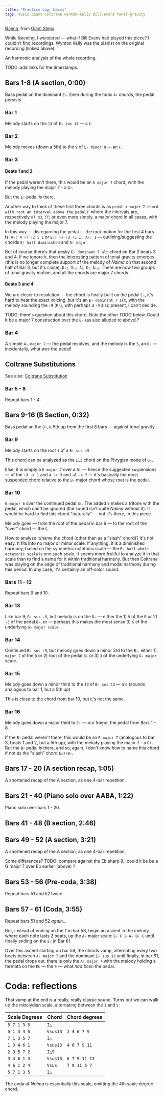 ```yaml
---
title: "Practice Log: Naima"
tags: music piano coltrane wynton-kelly bill-evans tonal-gravity
---
```


[Naima](https://www.youtube.com/watch?v=bPAC6zt_1ZM), from [Giant Steps](https://en.wikipedia.org/wiki/Giant_Steps).

While listening, I wondered — what if Bill Evans had played this piece? I couldn't find recordings. Wynton Kelly was the pianist on the original recording (linked above).

An harmonic analysis of the whole recording.

TODO: add links for the timestamps.

## Bars 1-8 (A section, 0:00)

Bass pedal on the dominant `E♭`. Even during the tonic `A♭` chords, the pedal persists.

### Bar 1

Melody starts on the `13` of `E♭ sus 13` — a `C`.

### Bar 2

Melody moves (down a 5th) to the `9` of `E♭ minor 9` — an `F`.

### Bar 3

#### Beats 1 and 2

If the pedal weren't there, this would be an `A major 7` chord, with the melody playing the major 7 - a `G♯`.

But the `E♭` pedal _is_ there.

Another way to think of these first three chords is as `pedal + major 7 chord with root an interval above the pedal)`: where the intervals are, respectively `m7`, `m3`, `TT`; or even more simply, a major chord in all cases, with the melody playing the major 7.

In this way — disregarding the pedal — the root motion for the first 4 bars is: `A♭: 4 ♭7 ♭2 5 1` or `E♭: ♭7 ♭3 ♭5 1; A♭: 1` — outlining/suggesting the chords `E♭ half diminished` and `A♭ major`.

But of course there's that pesky `E♭ dominant 7 alt` chord on Bar 3 beats 3 and 4. If we ignore it, then the interesting pattern of tonal gravity emerges (this is no longer complete support of the melody of _Naima_ on that second half of Bar 3, but it's close): `D♭△ G♭△ A△ D△ A♭△`. There are now two groups of tonal gravity motion, and all the chords are major 7 chords.

#### Beats 3 and 4

We are closer to resolution — the chord is finally built on the pedal `E♭`, it's hard to hear the exact voicing, but it's an `E♭ dominant 7 alt`, with the melody sounding the `♯9` (`F♯`), with perhaps a `♭9` also present, I can't decide.

TODO: there's question about this chord. Note the other TODO below. Could it be a major 7 construction over the `E♭` (as also alluded to above)?

### Bar 4

A simple `A♭ major 7` — the pedal resolves, and the melody is the `5`, an `E♭` — incidentally, what _was_ the pedal!

## Coltrane Substitutions

See also: [Coltrane Substitution](https://en.wikipedia.org/wiki/Coltrane_changes#Coltrane_substitution)

### Bar 5 - 8

Repeat bars 1 - 4.

## Bars 9-16 (B Section, 0:32)

Bass pedal on the `B♭`, a 5th up from the first 8 bars — against tonal gravity.

### Bar 9

Melody starts on the root `1` of a `B♭ sus ♭9`.

This chord can be analyzed as the `III` chord on the Phrygian mode of `G♭`.

Else, it is simply a `B major 7` over a `B♭` — hence the suggested `sus`pensions — of the `♭9 -> 1` and `4 -> 3` and `♭6 -> 5` — it's basically the most suspended chord relative to the `B♭` major chord whose root is the pedal.

### Bar 10

`G major 6` over the continued pedal `B♭`. The added `6` makes a tritone with the pedal, which can't be ignored (the sound isn't quite _Naima_ without it). It would be hard to find this chord "naturally" — but it's there, in this piece.

Melody goes — from the root of the pedal in bar 9 — to the root of the "over" chord — the `G`.

How to analyze it/name the chord (other than as a "slash" chord)? It's not easy. It fits into no major or minor scale. If anything, it is a diminished harmony, based on the symmetric octatonic scale — the `B♭ half-whole octatonic scale` is one such scale. It seems more fruitful to analyze it in that scale than to find a name for it within traditional harmony. But then Coltrane was playing on the edge of traditional harmony and modal harmony during this period. In any case, it's certainly an off-color sound.

### Bars 11 - 12

Repeat bars 9 and 10.

### Bar 13

Like bar 9, `B♭ sus ♭9`, but melody is on the `D♭` — either the 1) `9` of the `B` or 2) `♭3` of the pedal `B♭`, or — perhaps this makes the most sense 3) `5` of the underlying `G♭ major scale`.

### Bar 14

Continued `B♭ sus ♭9`, but melody goes down a minor 3rd to the `B♭`, either 1) `major 7` of the `B` or 2) root of the pedal `B♭` or 3) `3` of the underlying `G♭ major` scale.

### Bar 15

Melody goes down a minor third to the `13` of `B♭ sus 13` — a `G` (sounds analogous to bar 1, but a 5th up)

This is _close_ to the chord from bar 10, but it's not the same.

### Bar 16

Melody goes down a major third to `E♭` — our friend, the pedal from Bars 1 - 8.

If the `B♭` pedal weren't there, this would be an `E major 7` (analogous to bar 3, beats 1 and 2, but a 5th up), with the melody playing the major 7 - a `D♯`. But the `B♭` pedal _is_ there, and so, again, I don't know how to name this chord if not as the "slash" chord `E△7/B♭`.

## Bars 17 - 20 (A section recap, 1:05)

A shortened recap of the A section, as one 4-bar repetition.

## Bars 21 - 40 (Piano solo over AABA, 1:22)

Piano solo over bars 1 - 20.

## Bars 41 - 48 (B section, 2:46)

## Bars 49 - 52 (A section, 3:21)

A shortened recap of the A section, as one 4-bar repetition.

Some differences? TODO: compare against the Eb sharp 9.. could it be be a G major 7 over Eb earlier (above) ?

## Bars 53 - 56 (Pre-coda, 3:38)

Repeat bars 51 and 52 twice.

## Bars 57 - 61 (Coda, 3:55)

Repeat bars 51 and 52 _again_...

But, instead of ending on the `I` in bar 58, begin an ascent in the melody where each note lasts 2 beats, up the `A♭` major scale: `E♭ F G A♭ B♭ C` until finally ending on the `E♭` in Bar 61.

Over this ascent starting on bar 58, the chords vamp, alternating every two beats between `A♭ major 7` and the dominant `E♭ sus 13` until finally, in bar 61, the pedal drops out, there is only the `A♭ major 7` with the melody holding a fermata on the `Eb` — the `5` — what _had been_ the pedal.

# Coda: reflections

That vamp at the end is a really, really classic sound. Turns out we can walk up the mixolydian scale, alternating between the `I` and `V`:

| Scale Degrees | Chord    | Chord degrees |
| :------------ | -------- | ------------- |
| `5 7 1 3 5`   | `I△`     |               |
| `6 1 3 4 6`   | `Vsus13` | `2 4 6 7 9`   |
| `7 1 3 5 7`   | `I△`     |
| `1 3 4 6 1`   | `Vsus13` | `4 6 7 9 11`  |
| `2 3 5 7 2`   | `I△9`    |
| `3 4 6 1 3`   | `Vsus13` | `6 7 9 11 13` |
| `4 6 1 2 4`   | `Vsus`   | `7 9 11 5 7`  |
| `5 7 1 3 5`   | `I△`     |

The coda of _Naima_ is essentially this scale, omitting the 4th scale degree chord.

